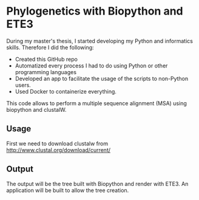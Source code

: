 # Phylogenetics with Biopython and ETE3
During my master's thesis, I started developing my Python and informatics skills. Therefore I did the following:
- Created this GitHub repo
- Automatized every process I had to do using Python or other programming languages
- Developed an app to facilitate the usage of the scripts to non-Python users.
- Used Docker to containerize everything.

This code allows to perform a multiple sequence alignment (MSA) using biopython and clustalW.

## Usage

First we need to download clustalw from http://www.clustal.org/download/current/



## Output

The output will be the tree built with Biopython and render with ETE3.
An application will be built to allow the tree creation.


